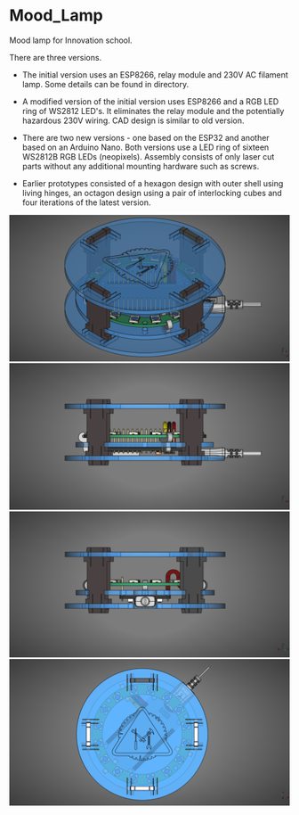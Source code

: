 # Mood_Lamp
Mood lamp for Innovation school.

There are three versions.
- The initial version uses an ESP8266, relay module and 230V AC filament lamp. Some details can be found in </documentation> directory.

- A modified version of the initial version uses ESP8266 and a RGB LED ring of WS2812 LED's. It eliminates the relay module and the potentially hazardous 230V wiring. CAD design is similar to old version.

- There are two new versions - one based on the ESP32 and another based on an Arduino Nano. Both versions use a LED ring of sixteen WS2812B RGB LEDs (neopixels). Assembly consists of only laser cut parts without any additional mounting hardware such as screws.

- Earlier prototypes consisted of a hexagon design with outer shell using living hinges, an octagon design using a pair of interlocking cubes and four iterations of the latest version.

![Mood_Lamp](/fabricate_new/images/Mood_lamp_v2_01.png)
![Mood_Lamp](/fabricate_new/images/Mood_lamp_v2_02.png)
![Mood_Lamp](/fabricate_new/images/Mood_lamp_v2_03.png)
![Mood_Lamp](/fabricate_new/images/Mood_lamp_v2_04.png)

